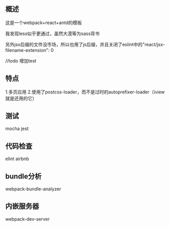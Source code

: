 ## 概述
这是一个webpack+react+antd的模板

我发现less似乎更通过，虽然大漠等为sass背书

另外jsx后缀的文件没市场，所以也用了js后缀，并且关闭了eslint中的"react/jsx-filename-extension": 0

//todo 增加test


## 特点

1.多页应用
2.使用了postcss-loader，而不是过时的autoprefixer-loader（iview就是还用的它）

## 测试
mocha
jest

## 代码检查
elint
airbnb

## bundle分析
webpack-bundle-analyzer

## 内嵌服务器
webpack-dev-server
